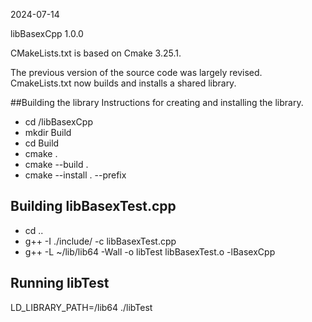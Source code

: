 2024-07-14

libBasexCpp 1.0.0

CMakeLists.txt is based on Cmake 3.25.1.

The previous version of the source code was largely revised.
CmakeLists.txt now builds and installs a shared library.

##Building the library
Instructions for creating and installing the library.
* cd <path>/libBasexCpp
* mkdir Build
* cd Build
* cmake .
* cmake --build .
* cmake --install . --prefix <destination>

## Building libBasexTest.cpp
* cd ..
* g++ -I ./include/ -c libBasexTest.cpp
* g++ -L ~/lib/lib64 -Wall -o libTest libBasexTest.o -lBasexCpp

## Running libTest
LD_LIBRARY_PATH=<destination>/lib64 ./libTest
